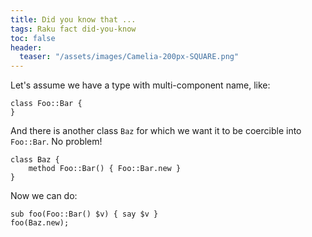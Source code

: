 ```yaml
---
title: Did you know that ...
tags: Raku fact did-you-know
toc: false
header:
  teaser: "/assets/images/Camelia-200px-SQUARE.png"
---
```

Let's assume we have a type with multi-component name, like:

```
class Foo::Bar {
}
```

And there is another class `Baz` for which we want it to be coercible into
`Foo::Bar`. No problem!

```
class Baz {
    method Foo::Bar() { Foo::Bar.new }
}
```

Now we can do:

```
sub foo(Foo::Bar() $v) { say $v }
foo(Baz.new);
```
